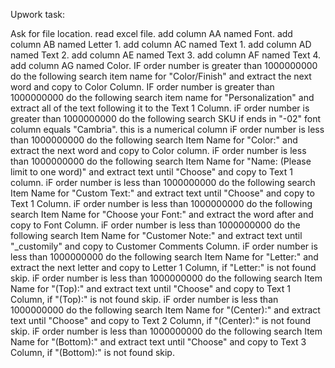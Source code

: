 Upwork task:

Ask for file location. read excel file. 
add column AA named Font. 
add column AB named Letter 1. 
add column AC named Text 1. 
add column AD named Text 2. 
add column AE named Text 3. 
add column AF named Text 4. 
add column AG named Color. 
IF order number is greater than 1000000000 do the following search item name for "Color/Finish" and extract the next word and copy to Color Column. 
IF order number is greater than 1000000000 do the following search item name for "Personalization" and extract all of the text following it to the Text 1 Column. 
iF order number is greater than 1000000000 do the following search SKU if ends in "-02" font column equals "Cambria". this is a numerical column 
iF order number is less than 1000000000 do the following search Item Name for "Color:" and extract the next word and copy to Color column. 
iF order number is less than 1000000000 do the following search Item Name for "Name: (Please limit to one word)" and extract text until "Choose" and copy to Text 1 column. 
iF order number is less than 1000000000 do the following search Item Name for "Custom Text:" and extract text until "Choose" and copy to Text 1 Column. 
iF order number is less than 1000000000 do the following search Item Name for "Choose your Font:" and extract the word after and copy to Font Column. 
iF order number is less than 1000000000 do the following search Item Name for "Customer Note:" and extract text until "_customily" and copy to Customer Comments Column. 
iF order number is less than 1000000000 do the following search Item Name for "Letter:" and extract the next letter and copy to Letter 1 Column, if "Letter:" is not found skip. 
iF order number is less than 1000000000 do the following search Item Name for "(Top):" and extract text until "Choose" and copy to Text 1 Column, if "(Top):" is not found skip. 
iF order number is less than 1000000000 do the following search Item Name for "(Center):" and extract text until "Choose" and copy to Text 2 Column, if "(Center):" is not found skip. 
iF order number is less than 1000000000 do the following search Item Name for "(Bottom):" and extract text until "Choose" and copy to Text 3 Column, if "(Bottom):" is not found skip. 
